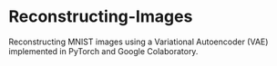 # Reconstructing-Images

Reconstructing MNIST images using a Variational Autoencoder (VAE) implemented in PyTorch and Google Colaboratory. 
